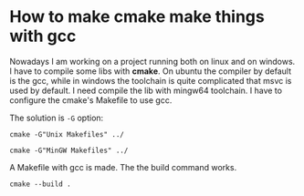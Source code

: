 # How to make cmake make things with gcc

Nowadays I am working on a project running both on linux and on windows. I have to compile some libs with **cmake**. On ubuntu the compiler by default is the gcc, while in windows the toolchain is quite complicated that msvc is used by default. I need compile the lib with mingw64 toolchain. I have to configure the cmake's Makefile to use gcc.

The solution is `-G` option:

```shell
cmake -G"Unix Makefiles" ../

cmake -G"MinGW Makefiles" ../
```

A Makefile with gcc is made. The the build command works.

```shell
cmake --build .
```
